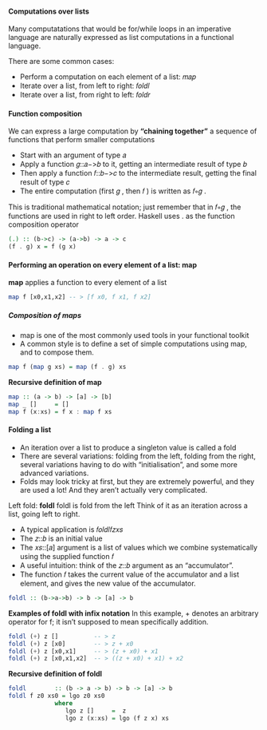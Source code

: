 #### Computations over lists

Many computatations that would be for/while loops in an imperative language are naturally expressed as list computations in a functional language.

There are some common cases:

- Perform a computation on each element of a list:  𝑚𝑎𝑝
- Iterate over a list, from left to right:  𝑓𝑜𝑙𝑑𝑙
- Iterate over a list, from right to left:  𝑓𝑜𝑙𝑑𝑟

#### Function composition
We can express a large computation by __“chaining together”__ a sequence of functions that perform smaller computations
- Start with an argument of type  𝑎 
- Apply a function  𝑔::𝑎−>𝑏  to it, getting an intermediate result of type  𝑏 
- Then apply a function  𝑓::𝑏−>𝑐  to the intermediate result, getting the final result of type  𝑐 
- The entire computation (first  𝑔 , then  𝑓 ) is written as  𝑓∘𝑔 .

This is traditional mathematical notation; just remember that in  𝑓∘𝑔 , the functions are used in right to left order.
Haskell uses . as the function composition operator

```haskell
(.) :: (b->c) -> (a->b) -> a -> c
(f . g) x = f (g x)
```

#### Performing an operation on every element of a list: map
__map__ applies a function to every element of a list

```haskell
map f [x0,x1,x2] -- > [f x0, f x1, f x2]
```

##### Composition of maps
- map is one of the most commonly used tools in your functional toolkit
- A common style is to define a set of simple computations using map, and to compose them.
```haskell
map f (map g xs) = map (f . g) xs
```

__Recursive definition of map__
```haskell
map :: (a -> b) -> [a] -> [b]
map _ []     = []
map f (x:xs) = f x : map f xs
```

#### Folding a list
- An iteration over a list to produce a singleton value is called a fold
- There are several variations: folding from the left, folding from the right, several variations having to do with “initialisation”, and some more advanced variations.
- Folds may look tricky at first, but they are extremely powerful, and they are used a lot! And they aren’t actually very complicated.

Left fold: __foldl__
foldl is fold from the left
Think of it as an iteration across a list, going left to right.
- A typical application is  𝑓𝑜𝑙𝑑𝑙𝑓𝑧𝑥𝑠
- The  𝑧::𝑏  is an initial value
- The  𝑥𝑠::[𝑎]  argument is a list of values which we combine systematically using the supplied function  𝑓
- A useful intuition: think of the  𝑧::𝑏  argument as an “accumulator”.
- The function  𝑓  takes the current value of the accumulator and a list element, and gives the new value of the accumulator.

```haskell
foldl :: (b->a->b) -> b -> [a] -> b
```

__Examples of foldl with infix notation__
In this example, + denotes an arbitrary operator for f; it isn’t supposed to mean specifically addition.

```haskell
foldl (+) z []          -- > z
foldl (+) z [x0]        -- > z + x0
foldl (+) z [x0,x1]     -- > (z + x0) + x1
foldl (+) z [x0,x1,x2]  -- > ((z + x0) + x1) + x2
```

__Recursive definition of foldl__

```haskell
foldl        :: (b -> a -> b) -> b -> [a] -> b
foldl f z0 xs0 = lgo z0 xs0
             where
                lgo z []     =  z
                lgo z (x:xs) = lgo (f z x) xs
```

